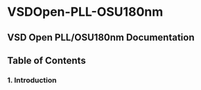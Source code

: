 # VSDOpen-PLL-OSU180nm
## VSD Open PLL/OSU180nm Documentation
## Table of Contents 
### 1. Introduction
